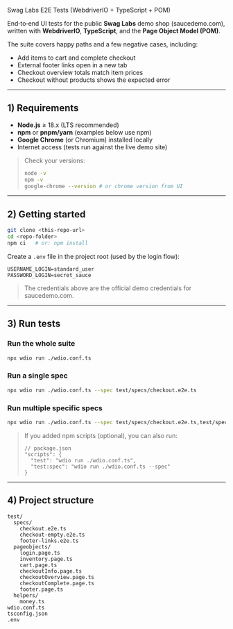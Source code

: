 Swag Labs E2E Tests (WebdriverIO + TypeScript + POM)

End‑to‑end UI tests for the public **Swag Labs** demo shop (saucedemo.com), written with **WebdriverIO**, **TypeScript**, and the **Page Object Model (POM)**.

The suite covers happy paths and a few negative cases, including:
- Add items to cart and complete checkout
- External footer links open in a new tab
- Checkout overview totals match item prices
- Checkout without products shows the expected error

---

## 1) Requirements

- **Node.js** ≥ 18.x (LTS recommended)
- **npm** or **pnpm/yarn** (examples below use npm)
- **Google Chrome** (or Chromium) installed locally
- Internet access (tests run against the live demo site)

> Check your versions:
>
> ```bash
> node -v
> npm -v
> google-chrome --version # or chrome version from UI
> ```

---

## 2) Getting started

```bash
git clone <this-repo-url>
cd <repo-folder>
npm ci   # or: npm install
```

Create a `.env` file in the project root (used by the login flow):

```dotenv
USERNAME_LOGIN=standard_user
PASSWORD_LOGIN=secret_sauce
```

> The credentials above are the official demo credentials for saucedemo.com.

---

## 3) Run tests

### Run the whole suite
```bash
npx wdio run ./wdio.conf.ts
```

### Run a single spec
```bash
npx wdio run ./wdio.conf.ts --spec test/specs/checkout.e2e.ts
```

### Run multiple specific specs
```bash
npx wdio run ./wdio.conf.ts --spec test/specs/checkout.e2e.ts,test/specs/footer-links.e2e.ts
```

> If you added npm scripts (optional), you can also run:
>
> ```jsonc
> // package.json
> "scripts": {
>   "test": "wdio run ./wdio.conf.ts",
>   "test:spec": "wdio run ./wdio.conf.ts --spec"
> }
> ```

---

## 4) Project structure

```
test/
  specs/
    checkout.e2e.ts           
    checkout-empty.e2e.ts     
    footer-links.e2e.ts       
  pageobjects/
    login.page.ts
    inventory.page.ts
    cart.page.ts
    checkoutInfo.page.ts
    checkoutOverview.page.ts
    checkoutComplete.page.ts
    footer.page.ts
  helpers/
    money.ts                  
wdio.conf.ts                  
tsconfig.json                 
.env                          
```
